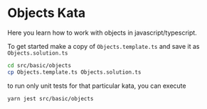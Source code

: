 Objects Kata
============

Here you learn how to work with objects in javascript/typescript.

To get started make a copy of `Objects.template.ts` and save it as `Objects.solution.ts`

```bash
cd src/basic/objects
cp Objects.template.ts Objects.solution.ts
```

to run only unit tests for that particular kata, you can execute
```bash
yarn jest src/basic/objects
```
